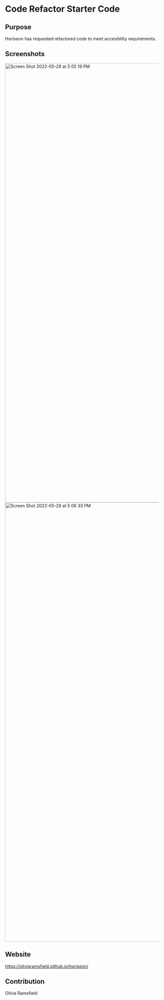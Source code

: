 # Code Refactor Starter Code

## Purpose

Horiseon has requested refactored code to meet accesibility requirements.

## Screenshots

<img width="1440" alt="Screen Shot 2022-05-29 at 5 05 19 PM" src="https://user-images.githubusercontent.com/105067386/170893136-9faad6a4-beb3-4aa7-9979-b8eb520d3946.png">
<img width="1440" alt="Screen Shot 2022-05-29 at 5 06 33 PM" src="https://user-images.githubusercontent.com/105067386/170893140-142e1177-733b-43d0-87e4-a629b9f775b9.png">

## Website

https://oliviaramsfield.github.io/horiseon/

## Contribution

Olivia Ramsfield
